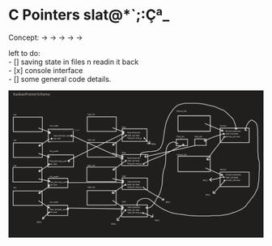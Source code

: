 # C Pointers slat@*`;:Çª_

Concept: -> -> -> -> ->

left to do:<br/>
	- [] saving state in files n readin it back<br/>
	- [x]  console interface<br/>
	- [] some general code details.<br/>

![birch](./assets/scheme.png)
